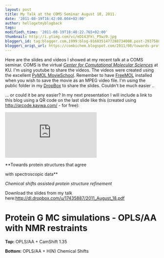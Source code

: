 ```yaml
---
layout: post
title: My Talk at the COMS Seminar August 18, 2011.
date: '2011-08-19T16:42:00.004+02:00'
author: hellogetmyblogback
tags:
modified\_time: '2011-08-19T18:48:22.765+02:00'
thumbnail: http://i.ytimg.com/vi/eD14JFk\_P5w/0.jpg
blogger\_id: tag:blogger.com,1999:blog-8160351477288734008.post-2937588064930633927
blogger\_orig\_url: https://combichem.blogspot.com/2011/08/towards-protein-structures-that-agree.html
---
```


Here are the slides and videos I showed at my recent talk at a COMS seminar. COMS is the virtual *[Center for Comutational Molecular Sciences](http://proteinsandwavefunctions.blogspot.com/)* at KU. I'm using youtube to share the videos. The videos were created using the excellent [PyMOL MovieSchool](http://www.pymolwiki.org/index.php/MovieSchool). Remember to have [FreeMOL](http://www.freemol.org/) installed when you wish to save the movie as an MPEG video file. I'm using the public folder in my [DropBox](https://www.dropbox.com/) to share the slides. Couldn't be much easier ..

... or could it be any easier? In my next presentation I will include a link to this blog using a QR code on the last slide like this (created using <http://qrcode.kaywa.com/> - for free):

[![](http://qrcode.kaywa.com/img.php?s=5&d=http%3A%2F%2Fcombichem.blogspot.com%2F2011%2F08%2Ftowards-protein-structures-that-agree.html)](http://qrcode.kaywa.com/img.php?s=5&d=http%3A%2F%2Fcombichem.blogspot.com%2F2011%2F08%2Ftowards-protein-structures-that-agree.html)



**Towards protein structures that agree

with spectroscopic data**

*Chemical shifts assisted protein structure refinement*

Download the slides from my talk here:<http://dl.dropbox.com/u/17435887/2011_August_18.pdf>

# Protein G MC simulations - OPLS/AA with NMR restraints









**Top:** OPLS/AA + CamShift 1.35

**Bottom:** OPLS/AA + H(N) Chemical Shifts